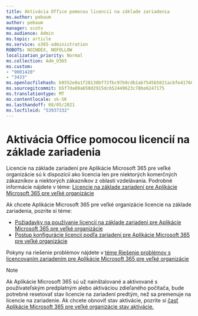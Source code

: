 ```yaml
---
title: Aktivácia Office pomocou licencií na základe zariadenia
ms.author: pebaum
author: pebaum
manager: scotv
ms.audience: Admin
ms.topic: article
ms.service: o365-administration
ROBOTS: NOINDEX, NOFOLLOW
localization_priority: Normal
ms.collection: Adm_O365
ms.custom:
- "9001420"
- "3433"
ms.openlocfilehash: b9552e8a1f28138bf72fbc97b9cdb1ab7545b5021acbfe417602d49d351de4c2
ms.sourcegitcommit: b5f7da89a650d2915dc652449623c78be6247175
ms.translationtype: MT
ms.contentlocale: sk-SK
ms.lasthandoff: 08/05/2021
ms.locfileid: "53937332"
---
```

# <a name="activating-office-using-device-based-licensing"></a>Aktivácia Office pomocou licencií na základe zariadenia

Licencie na základe zariadení pre Aplikácie Microsoft 365 pre veľké organizácie sú k dispozícii ako licencia len pre niektorých komerčných zákazníkov a niektorých zákazníkov z oblasti vzdelávania. Podrobné informácie nájdete v téme: [Licencie na základe zariadení pre Aplikácie Microsoft 365 pre veľké organizácie](https://docs.microsoft.com/deployoffice/device-based-licensing)

Ak chcete Aplikácie Microsoft 365 pre veľké organizácie licencie na základe zariadenia, pozrite si téme:

- [Požiadavky na používanie licencií na základe zariadení pre Aplikácie Microsoft 365 pre veľké organizácie](https://docs.microsoft.com/deployoffice/device-based-licensing#requirements-for-using-device-based-licensing-for-microsoft-365-apps-for-enterprise)
- [Postup konfigurácie licencií podľa zariadení pre Aplikácie Microsoft 365 pre veľké organizácie](https://docs.microsoft.com/deployoffice/device-based-licensing#steps-to-configure-device-based-licensing-for-microsoft-365-apps-for-enterprise)

Pokyny na riešenie problémov nájdete v [téme Riešenie problémov s licencovaním zariadením pre Aplikácie Microsoft 365 pre veľké organizácie](https://docs.microsoft.com/deployoffice/device-based-licensing#troubleshoot-device-based-licensing-for-microsoft-365-apps-for-enterprise)

> [!NOTE]
> Ak Aplikácie Microsoft 365 sú už nainštalované a aktivované s používateľským predplatným alebo aktiváciou zdieľaného počítača, bude potrebné resetovať stav licencie na zariadení predtým, než sa premenuje na licencie na zariadenie. Ak chcete obnoviť stav aktivácie, pozrite si [časť Aplikácie Microsoft 365 pre veľké organizácie stav aktivácie.](https://docs.microsoft.com/office/troubleshoot/activation/reset-office-365-proplus-activation-state)
